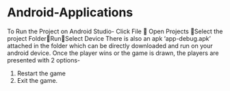 # Android-Applications
To Run the Project on Android Studio- Click File  Open Projects Select the project FolderRunSelect Device
There is also an apk  ‘app-debug.apk’ attached in the folder which can be directly downloaded and run on your android device.
Once the player wins or the game is drawn, the players are presented with 2 options-
1.	Restart the game
2.	Exit the game.
